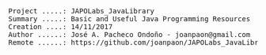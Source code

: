 <pre>

Project .....: JAPOLabs_JavaLibrary
Summary .....: Basic and Useful Java Programming Resources
Creation ....: 14/11/2017
Author ......: José A. Pacheco Ondoño - joanpaon@gmail.com
Remote ......: https://github.com/joanpaon/JAPOLabs_JavaLibrary.git

</pre>
